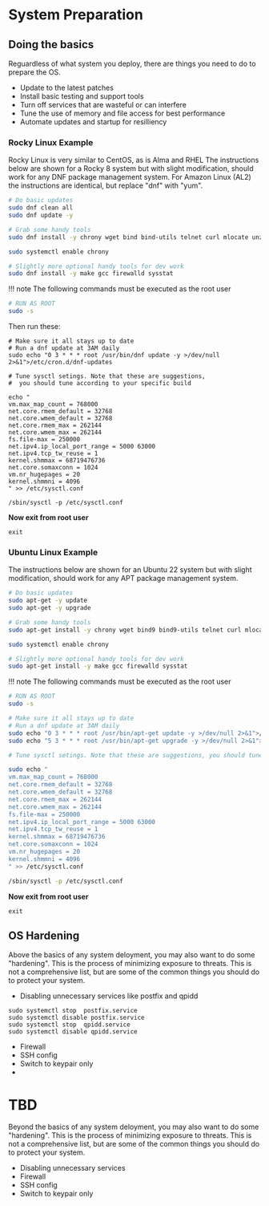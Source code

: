 # System Preparation

## Doing the basics

Reguardless of what system you deploy, there are things you need to do to prepare the OS.

- Update to the latest patches
- Install basic testing and support tools
- Turn off services that are wasteful or can interfere
- Tune the use of memory and file access for best performance
- Automate updates and startup for resilliency

### Rocky Linux Example

Rocky Linux is very similar to CentOS, as is Alma and RHEL  The instructions below are shown for a Rocky 8 system but with slight modification, should work for any DNF package management system. For Amazon Linux (AL2) the instructions are identical, but replace "dnf" with "yum".

```bash
# Do basic updates 
sudo dnf clean all
sudo dnf update -y

# Grab some handy tools
sudo dnf install -y chrony wget bind bind-utils telnet curl mlocate unzip sudo cronie

sudo systemctl enable chrony

# Slightly more optional handy tools for dev work
sudo dnf install -y make gcc firewalld sysstat
```

!!! note
    The following commands must be executed as the root user

```bash
# RUN AS ROOT
sudo -s
```

Then run these:
```
# Make sure it all stays up to date
# Run a dnf update at 3AM daily
sudo echo "0 3 * * * root /usr/bin/dnf update -y >/dev/null 2>&1">/etc/cron.d/dnf-updates

# Tune sysctl setings. Note that these are suggestions, 
#  you should tune according to your specific build

echo "
vm.max_map_count = 768000
net.core.rmem_default = 32768
net.core.wmem_default = 32768
net.core.rmem_max = 262144
net.core.wmem_max = 262144
fs.file-max = 250000
net.ipv4.ip_local_port_range = 5000 63000
net.ipv4.tcp_tw_reuse = 1
kernel.shmmax = 68719476736
net.core.somaxconn = 1024
vm.nr_hugepages = 20
kernel.shmmni = 4096
" >> /etc/sysctl.conf

/sbin/sysctl -p /etc/sysctl.conf
```

**Now exit from root user**

```exit```

### Ubuntu Linux Example

The instructions below are shown for an Ubuntu 22 system but with slight modification, should work for any APT package management system.

```bash
# Do basic updates 
sudo apt-get -y update
sudo apt-get -y upgrade

# Grab some handy tools
sudo apt-get install -y chrony wget bind9 bind9-utils telnet curl mlocate unzip sudo cron

sudo systemctl enable chrony

# Slightly more optional handy tools for dev work
sudo apt-get install -y make gcc firewalld sysstat
```

!!! note
    The following commands must be executed as the root user

```bash
# RUN AS ROOT
sudo -s

# Make sure it all stays up to date
# Run a dnf update at 3AM daily
sudo echo "0 3 * * * root /usr/bin/apt-get update -y >/dev/null 2>&1">/etc/cron.d/apt-get-updates
sudo echo "5 3 * * * root /usr/bin/apt-get upgrade -y >/dev/null 2>&1">>/etc/cron.d/apt-get-updates

# Tune sysctl setings. Note that these are suggestions, you should tune according to your specific build

sudo echo "
vm.max_map_count = 768000
net.core.rmem_default = 32768
net.core.wmem_default = 32768
net.core.rmem_max = 262144
net.core.wmem_max = 262144
fs.file-max = 250000
net.ipv4.ip_local_port_range = 5000 63000
net.ipv4.tcp_tw_reuse = 1
kernel.shmmax = 68719476736
net.core.somaxconn = 1024
vm.nr_hugepages = 20
kernel.shmmni = 4096
" >> /etc/sysctl.conf

/sbin/sysctl -p /etc/sysctl.conf
```


**Now exit from root user**

```exit```



## OS Hardening
Above the basics of any system deloyment, you may also want to do some "hardening".  This is the process of minimizing exposure to threats.  This is not a comprehensive list, but are some of the common things you should do to protect your system.

 - Disabling unnecessary services like postfix and qpidd
   
```
sudo systemctl stop  postfix.service
sudo systemctl disable postfix.service
sudo systemctl stop  qpidd.service
sudo systemctl disable qpidd.service

```

 - Firewall
 - SSH config
 - Switch to keypair only
 - 

 # TBD

Beyond the basics of any system deloyment, you may also want to do some "hardening".  This is the process of minimizing exposure to threats.  This is not a comprehensive list, but are some of the common things you should do to protect your system.

- Disabling unnecessary services
- Firewall
- SSH config
- Switch to keypair only



